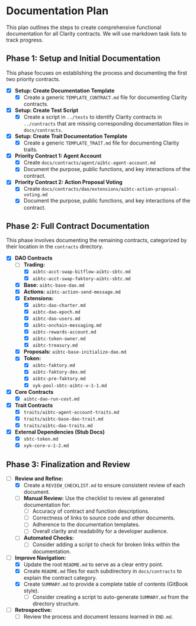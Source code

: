# Documentation Plan

This plan outlines the steps to create comprehensive functional documentation for all Clarity contracts. We will use markdown task lists to track progress.

## Phase 1: Setup and Initial Documentation

This phase focuses on establishing the process and documenting the first two priority contracts.

- [x] **Setup: Create Documentation Template**
  - [x] Create a generic `TEMPLATE_CONTRACT.md` file for documenting Clarity contracts.
- [x] **Setup: Create Test Script**
  - [x] Create a script in `../tests` to identify Clarity contracts in `../contracts` that are missing corresponding documentation files in `docs/contracts`.
- [x] **Setup: Create Trait Documentation Template**
  - [x] Create a generic `TEMPLATE_TRAIT.md` file for documenting Clarity traits.
- [x] **Priority Contract 1: Agent Account**
  - [x] Create `docs/contracts/agent/aibtc-agent-account.md`
  - [x] Document the purpose, public functions, and key interactions of the contract.
- [x] **Priority Contract 2: Action Proposal Voting**
  - [x] Create `docs/contracts/dao/extensions/aibtc-action-proposal-voting.md`
  - [x] Document the purpose, public functions, and key interactions of the contract.

## Phase 2: Full Contract Documentation

This phase involves documenting the remaining contracts, categorized by their location in the `contracts` directory.

- [x] **DAO Contracts**
  - [ ] **Trading:**
    - [x] `aibtc-acct-swap-bitflow-aibtc-sbtc.md`
    - [x] `aibtc-acct-swap-faktory-aibtc-sbtc.md`
  - [x] **Base:** `aibtc-base-dao.md`
  - [x] **Actions:** `aibtc-action-send-message.md`
  - [x] **Extensions:**
    - [x] `aibtc-dao-charter.md`
    - [x] `aibtc-dao-epoch.md`
    - [x] `aibtc-dao-users.md`
    - [x] `aibtc-onchain-messaging.md`
    - [x] `aibtc-rewards-account.md`
    - [x] `aibtc-token-owner.md`
    - [x] `aibtc-treasury.md`
  - [x] **Proposals:** `aibtc-base-initialize-dao.md`
  - [x] **Token:**
    - [x] `aibtc-faktory.md`
    - [x] `aibtc-faktory-dex.md`
    - [x] `aibtc-pre-faktory.md`
    - [x] `xyk-pool-sbtc-aibtc-v-1-1.md`
- [x] **Core Contracts**
  - [x] `aibtc-dao-run-cost.md`
- [x] **Trait Contracts**
  - [x] `traits/aibtc-agent-account-traits.md`
  - [x] `traits/aibtc-base-dao-trait.md`
  - [x] `traits/aibtc-dao-traits.md`
- [x] **External Dependencies (Stub Docs)**
  - [x] `sbtc-token.md`
  - [x] `xyk-core-v-1-2.md`

## Phase 3: Finalization and Review

- [ ] **Review and Refine:**
  - [x] Create a `REVIEW_CHECKLIST.md` to ensure consistent review of each document.
  - [ ] **Manual Review:** Use the checklist to review all generated documentation for:
    - [ ] Accuracy of contract and function descriptions.
    - [ ] Correctness of links to source code and other documents.
    - [ ] Adherence to the documentation templates.
    - [ ] Overall clarity and readability for a developer audience.
  - [ ] **Automated Checks:**
    - [ ] Consider adding a script to check for broken links within the documentation.
- [ ] **Improve Navigation:**
  - [x] Update the root `README.md` to serve as a clear entry point.
  - [x] Create `README.md` files for each subdirectory in `docs/contracts` to explain the contract category.
  - [x] Create `SUMMARY.md` to provide a complete table of contents (GitBook style).
    - [ ] Consider creating a script to auto-generate `SUMMARY.md` from the directory structure.
- [ ] **Retrospective:**
  - [ ] Review the process and document lessons learned in `END.md`.
